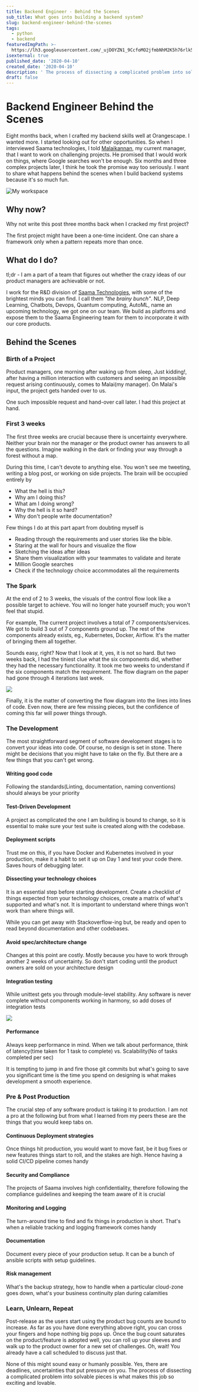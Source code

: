 ```yaml
---
title: Backend Engineer - Behind the Scenes
sub_title: What goes into building a backend system?
slug: backend-engineer-behind-the-scenes
tags:
  - python
  - backend
featuredImgPath: >-
  https://lh3.googleusercontent.com/_ujDOYZN1_9CcfoMO2jfmbNhM2K5h76rlk5xNbipl-bshlPCSA5sP2lmhGmYwQmoiljakAgoyAbKg_OA5oNAn29xLCQchvZi26i0K71BuqVl0TnFxFw1fUaL8iZVI16SYkkX57uXgF9cKzVUS0jX0UruRs2qsiGx_QD8gLaP4k8Hcoy490t3FVWOMoyKmOIIRExg3agrVXLfA6D5QHNM9FHEi6bAbgisuZeA8BFiQSPGD91LPYswHyVFsrfBWYMvq7UkBLmRtz7P_IYMP-lQo9KoTfuLsWCRorVxA-SRVlwARxFa7TK6OuJYUJBd1ExNboZ28qok3eZgQIFwhHANrfkAo91qQu0g7lrAhQ1Rtsxg5GV9KV2VNgmB_epzf6TLE_SDrJwVF1VxbO23OmD84u2IvdSySnz1EqRX0yxhw6yROTqguqJGz6cfD5To_HUQciwiWLhMD7zeTmUC5_QRGS89qEih3o2h2PI_Z7E8xx7qui05FHL3E0qR4Esrjg4OobsN2wAPT1aPG5t6Pco8eQs8aq7BT6861XYids0guErkD4oCdqZ4eOMqFGkjiNccx91JWXQYHkDRvOBGZWnWPm8DN3GiQY2DgazXSt4atqA7mTiXuWFUfDpKrYln1w_VahzkvDRD-43GVCvCd1hvywMImAOLxYRL09FHD73f7Y_3LYvxnvkJsASDUxfo6g=w2144-h1608-no
isexternal: true
published_date: '2020-04-10'
created_date: '2020-04-10'
description: ' The process of dissecting a complicated problem into solvable pieces is what makes this job so interesting and lovable.'
draft: false
---
```

# Backend Engineer Behind the Scenes


Eight months back, when I crafted my backend skills well at Orangescape. I wanted more. I started looking out for other opportunities. So when I interviewed Saama technologies, I told [Malaikannan](https://www.linkedin.com/in/malaikannan/), my current manager, that I want to work on challenging projects. He promised that I would work on things, where Google searches won't be enough. Six months and three complex projects later, I think he took the promise way too seriously. I want to share what happens behind the scenes when I build backend systems because it's so much fun.

![My workspace](https://lh3.googleusercontent.com/_ujDOYZN1_9CcfoMO2jfmbNhM2K5h76rlk5xNbipl-bshlPCSA5sP2lmhGmYwQmoiljakAgoyAbKg_OA5oNAn29xLCQchvZi26i0K71BuqVl0TnFxFw1fUaL8iZVI16SYkkX57uXgF9cKzVUS0jX0UruRs2qsiGx_QD8gLaP4k8Hcoy490t3FVWOMoyKmOIIRExg3agrVXLfA6D5QHNM9FHEi6bAbgisuZeA8BFiQSPGD91LPYswHyVFsrfBWYMvq7UkBLmRtz7P_IYMP-lQo9KoTfuLsWCRorVxA-SRVlwARxFa7TK6OuJYUJBd1ExNboZ28qok3eZgQIFwhHANrfkAo91qQu0g7lrAhQ1Rtsxg5GV9KV2VNgmB_epzf6TLE_SDrJwVF1VxbO23OmD84u2IvdSySnz1EqRX0yxhw6yROTqguqJGz6cfD5To_HUQciwiWLhMD7zeTmUC5_QRGS89qEih3o2h2PI_Z7E8xx7qui05FHL3E0qR4Esrjg4OobsN2wAPT1aPG5t6Pco8eQs8aq7BT6861XYids0guErkD4oCdqZ4eOMqFGkjiNccx91JWXQYHkDRvOBGZWnWPm8DN3GiQY2DgazXSt4atqA7mTiXuWFUfDpKrYln1w_VahzkvDRD-43GVCvCd1hvywMImAOLxYRL09FHD73f7Y_3LYvxnvkJsASDUxfo6g=w2144-h1608-no)

## Why now?

Why not write this post three months back when I cracked my first project? 

The first project might have been a one-time incident. One can share a framework only when a pattern repeats more than once. 

## What do I do?

tl;dr - I am a part of a team that figures out whether the crazy ideas of our product managers are achievable or not.

I work for the R&D division of [Saama Technologies](https://www.saama.com/), with some of the brightest minds you can find. I call them *"the brainy bunch"*. NLP, Deep Learning, Chatbots, Devops, Quantum computing, AutoML, name an upcoming technology, we got one on our team. We build as platforms and expose them to the Saama Engineering team for them to incorporate it with our core products.

## Behind the Scenes

### Birth of a Project

Product managers, one morning after waking up from sleep, Just kidding!, after having a million interaction with customers and seeing an impossible request arising continuously, comes to Malai(my manager). On Malai's input, the project gets handed over to us. 

One such impossible request and hand-over call later. I had this project at hand.

### First 3 weeks

The first three weeks are crucial because there is uncertainty everywhere. Neither your brain nor the manager or the product owner has answers to all the questions. Imagine walking in the dark or finding your way through a forest without a map. 

During this time, I can't devote to anything else. You won't see me tweeting, writing a blog post, or working on side projects. The brain will be occupied entirely by 

- What the hell is this?
- Why am I doing this?
- What am I doing wrong?
- Why the hell is it so hard?
- Why don't people write documentation?

Few things I do at this part apart from doubting myself is 

- Reading through the requirements and user stories like the bible.
- Staring at the wall for hours and visualize the flow 
- Sketching the ideas after ideas
- Share them visualization with your teammates to validate and iterate
- Million Google searches
- Check if the technology choice accommodates all the requirements


### The Spark

At the end of 2 to 3 weeks, the visuals of the control flow look like a possible target to achieve. You will no longer hate yourself much; you won't feel that stupid. 

For example, The current project involves a total of 7 components/services. We got to build 3 out of 7 components ground up. The rest of the components already exists, eg., Kubernetes, Docker, Airflow. It's the matter of bringing them all together.

Sounds easy, right? Now that I look at it, yes, it is not so hard. But two weeks back, I had the tiniest clue what the six components did, whether they had the necessary functionality. It took me two weeks to understand if the six components match the requirement. The flow diagram on the paper had gone through 4 iterations last week. 

![](https://lh3.googleusercontent.com/4iHQ374d8I1Pa49P6rG7Jdki8kZuV1Z5sVzx-cBTMEDquoRjYEKobkE7LpNRU3TQk5QIwtmDu1vm6AfKtvm7SDeyjFeJ5pCj0nvX6ixP02FqRG7Zr0Ts23waxQKm5Jt0jeCprmOHuUSdnJ98s2CiWZi3vW4MpmvLYTl6ii_oofs6QS391e0jctb6eQSFR3fId0sCUeoI52kuL9PL4mPCqDc9ulZDCSuHfGBm7mqebA87wSceSwjQFzS0UcWs9Ri_KXZtK3fp_2Bok8bhFLO-pUuTMWgB9NFdPbbUtJcuRYHmyl6vxpelyLdzHGRZoM1WgeLpNCrQ6T98fNnBKuuUQwtxnnYwFOQkuzlg02qQ1QvjEJ0NspEYRLhn8YCZrx4mIvSSq02KuVjSVplm9zAyeb27t6oSnj7ePODS9k2pbAiNHhJEFNnkFzJiuhnf2WslOm8qdraVX7CI-jF3HPXmco6dayw1H9ngdgsJG0f_C4vLgTABEOmGp66nGmaz9DONkuRs2A0YsoigckUNJ36sBlLEbRX6QeT2OwoLYB34cUrbqoXyt8cAZgWWCBWazBKQbpxYJxL-WI0g5GyxJYKhmeC9Zw2I4pKuz0GdqWLJlt4M51DrChMwvfXGsHBMEdR43YQfIIcYto0zR5ThfFhPU8V_8G7AiChLIDijzt29ULuCJs4BABTwY4-1qZTtrg=w1000-h1333-no)


Finally, it is the matter of converting the flow diagram into the lines into lines of code. Even now, there are few missing pieces, but the confidence of coming this far will power things through.

### The Development

The most straightforward segment of software development stages is to convert your ideas into code. Of course, no design is set in stone. There might be decisions that you might have to take on the fly. But there are a few things that you can't get wrong.

#### Writing good code

Following the standards(Linting, documentation, naming conventions) should always be your priority

#### Test-Driven Development 

A project as complicated the one I am building is bound to change, so it is essential to make sure your test suite is created along with the codebase.

#### Deployment scripts

Trust me on this, if you have Docker and Kubernetes involved in your production, make it a habit to set it up on Day 1 and test your code there. Saves hours of debugging later.

#### Dissecting your technology choices 

It is an essential step before starting development. Create a checklist of things expected from your technology choices, create a matrix of what's supported and what's not. It is important to understand where things won't work than where things will.

While you can get away with Stackoverflow-ing but, be ready and open to read beyond documentation and other codebases.

#### Avoid spec/architecture change

Changes at this point are costly. Mostly because you have to work through another 2 weeks of uncertainty. So don't start coding until the product owners are sold on your architecture design

#### Integration testing

While unittest gets you through module-level stability.  Any software is never complete without components working in harmony, so add doses of integration tests 

![](https://i.imgur.com/weFRZgO.png)

#### Performance

Always keep performance in mind. When we talk about performance, think of latency(time taken for 1 task to complete) vs. Scalability(No of tasks completed per sec)


It is tempting to jump in and fire those git commits but what's going to save you significant time is the time you spend on designing is what makes development a smooth experience.

### Pre & Post Production

The crucial step of any software product is taking it to production. I am not a pro at the following but from what I learned from my peers these are the things that you would keep tabs on.

#### Continuous Deployment strategies 

Once things hit production, you would want to move fast, be it bug fixes or new features things start to roll, and the stakes are high. Hence having a solid CI/CD pipeline comes handy

#### Security and Compliance

The projects of Saama involves high confidentiality, therefore following the compliance guidelines and keeping the team aware of it is crucial

#### Monitoring and Logging 

The turn-around time to find and fix things in production is short. That's when a reliable tracking and logging framework comes handy

#### Documentation

Document every piece of your production setup. It can be a bunch of ansible scripts with setup guidelines.

#### Risk management

What's the backup strategy, how to handle when a particular cloud-zone goes down, what's your business continuity plan during calamities


### Learn, Unlearn, Repeat

Post-release as the users start using the product bug counts are bound to increase. As far as you have done everything above right, you can cross your fingers and hope nothing big pops up. Once the bug count saturates on the product/feature is adopted well, you can roll up your sleeves and walk up to the product owner for a new set of challenges. Oh, wait! You already have a call scheduled to discuss just that.


None of this might sound easy or humanly possible. Yes, there are deadlines, uncertainties that put pressure on you. The process of dissecting a complicated problem into solvable pieces is what makes this job so exciting and lovable.

